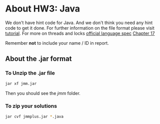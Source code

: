 # About HW3: Java

We don't have hint code for Java. And we don't think you need any hint code to get it done. For further information on the file format please visit [tutorial](https://docs.oracle.com/javase/tutorial/deployment/jar/index.html). For more on threads and locks [official language spec](https://docs.oracle.com/javase/specs/jls/se13/html/index.html) [Chapter 17](https://docs.oracle.com/javase/specs/jls/se13/html/jls-17.html)

Remember **not** to include your name / ID in report.


## About the .jar format

### To Unzip the .jar file
```bash
jar xf jmm.jar
```
Then you should see the *jmm* folder.

### To zip your solutions
```bash
jar cvf jmmplus.jar *.java
```

